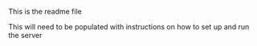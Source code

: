 This is the readme file

This will need to be populated with instructions on how to set up and 
run the server
